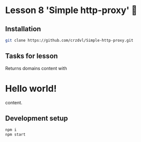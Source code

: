 # Lesson 8 'Simple http-proxy' :rabbit:

## Installation

```sh
git clone https://github.com/crzdvl/Simple-http-proxy.git
```

## Tasks for lesson

Returns domains content with <h1>Hello world!</h1> content.

## Development setup

```sh
npm i
npm start 
```
